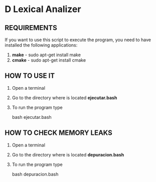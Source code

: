 # D Lexical Analizer

## REQUIREMENTS

If you want to use this script to execute the program, you need to have installed the following applications:

1. **make** - sudo apt-get install make
2. **cmake** - sudo apt-get install cmake

## HOW TO USE IT

1. Open a terminal
2. Go to the directory where is located **ejecutar.bash**
3. To run the program type

    bash ejecutar.bash

## HOW TO CHECK MEMORY LEAKS

1. Open a terminal
2. Go to the directory where is located **depuracion.bash**
3. To run the program type

    bash depuracion.bash
